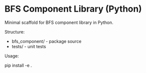 # BFS Component Library (Python)

Minimal scaffold for BFS component library in Python.

Structure:

- bfs_component/ - package source
- tests/ - unit tests

Usage:

pip install -e .
